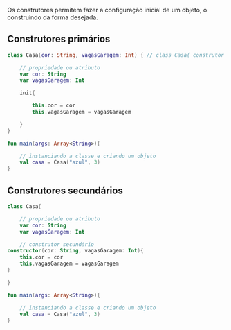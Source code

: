 Os construtores permitem fazer a configuração inicial de um objeto, o construindo da forma desejada.

## Construtores primários

~~~ kotlin
class Casa(cor: String, vagasGaragem: Int) { // class Casa( construtor primário)

    // propriedade ou atributo
    var cor: String 
    var vagasGaragem: Int 

    init{

        this.cor = cor
        this.vagasGaragem = vagasGaragem

    }
}

fun main(args: Array<String>){

    // instanciando a classe e criando um objeto
    val casa = Casa("azul", 3) 
}
~~~

## Construtores secundários

~~~ kotlin
class Casa{

    // propriedade ou atributo
    var cor: String 
    var vagasGaragem: Int 

    // construtor secundário
constructor(cor: String, vagasGaragem: Int){
    this.cor = cor
    this.vagasGaragem = vagasGaragem
}

}

fun main(args: Array<String>){

    // instanciando a classe e criando um objeto
    val casa = Casa("azul", 3) 
}
~~~